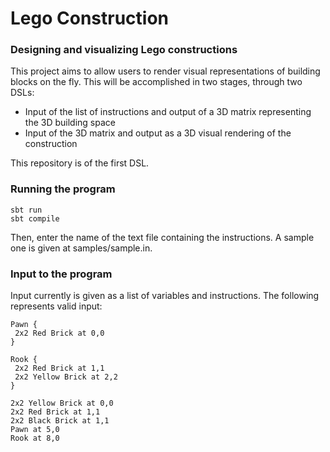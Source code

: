 # Lego Construction
### Designing and visualizing Lego constructions

This project aims to allow users to render visual representations of building blocks on the fly.
This will be accomplished in two stages, through two DSLs:

* Input of the list of instructions and output of a 3D matrix representing the 3D building space
* Input of the 3D matrix and output as a 3D visual rendering of the construction

This repository is of the first DSL.

### Running the program

```
sbt run
sbt compile
```
Then, enter the name of the text file containing the instructions. A sample one is given at samples/sample.in.

### Input to the program

Input currently is given as a list of variables and instructions. The following represents valid input:

```
Pawn {
 2x2 Red Brick at 0,0
}

Rook {
 2x2 Red Brick at 1,1
 2x2 Yellow Brick at 2,2
}

2x2 Yellow Brick at 0,0
2x2 Red Brick at 1,1
2x2 Black Brick at 1,1
Pawn at 5,0
Rook at 8,0
```
